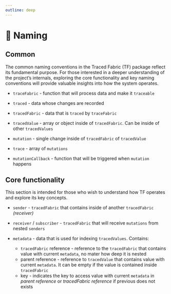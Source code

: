 ```yaml
---
outline: deep
---
```


# 📜 Naming

## Common

The common naming conventions in the Traced Fabric (TF) package reflect its fundamental purpose. For those interested in a deeper understanding of the project’s internals, exploring the core functionality and key naming conventions will provide valuable insights into how the system operates.

* `traceFabric` - function that will process data and make it `traceable`
* `traced` - data whose changes are recorded
* `tracedFabric` - data that is `traced` by `traceFabric`
* `tracedValue` - array or object inside of `tracedFabric`. Can be inside of other `tracedValues`

* `mutation` - single change inside of `tracedFabric` of `tracedValue`
* `trace` - array of `mutations`

* `mutationCallback` - function that will be triggered when `mutation` happens

## Core functionality

This section is intended for those who wish to understand how TF operates and explore its key concepts.

* `sender` - `tracedFabric` that contains inside of another `tracedFabric` *(receiver)*
* `receiver` / `subscriber` - `tracedFabric` that will receive `mutations` from nested `senders`

* `metadata` - data that is used for indexing `tracedValues`. Contains:
  * `tracedFabric` reference - reference to the `tracedFabric` that contains value with current `metadata`, no mater how deep it is nested
  * parent reference - reference to `tracedValue` that contains value with current `metadata`. It can be empty if the value is contained inside `tracedFabric`
  * key - indicates the key to access value with current `metadata` in *parent reference* or *tracedFabric reference* if previous does not exists
